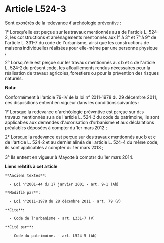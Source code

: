 # Article L524-3

Sont exonérés de la redevance d'archéologie préventive : 

1° Lorsqu'elle est perçue sur les travaux mentionnés au a de l'article L. 524-2, les constructions et aménagements mentionnés
aux 1° à 3° et 7° à 9° de l'article L. 331-7 du code de l'urbanisme, ainsi que les constructions de maisons individuelles
réalisées pour elle-même par une personne physique ; 

2° Lorsqu'elle est perçue sur les travaux mentionnés aux b et c de l'article L. 524-2 du présent code, les affouillements
rendus nécessaires pour la réalisation de travaux agricoles, forestiers ou pour la prévention des risques naturels.

**Nota:**

Conformément à l'article 79-IV de la loi n° 2011-1978 du 29 décembre 2011, ces dispositions entrent en vigueur dans les
conditions suivantes : 

1° Lorsque la redevance d'archéologie préventive est perçue sur des travaux mentionnés au a de l'article L. 524-2 du code du
patrimoine, ils sont applicables aux demandes d'autorisation d'urbanisme et aux déclarations préalables déposées à compter du
1er mars 2012 ; 

2° Lorsque la redevance est perçue sur des travaux mentionnés aux b et c de l'article L. 524-2 et au dernier alinéa de
l'article L. 524-4 du même code, ils sont applicables à compter du 1er mars 2013 ; 

3° Ils entrent en vigueur à Mayotte à compter du 1er mars 2014.

**Liens relatifs à cet article**

	**Anciens textes**:

	  - Loi n°2001-44 du 17 janvier 2001 - art. 9-1 (Ab)

	**Modifié par**:

	  - Loi n°2011-1978 du 28 décembre 2011 - art. 79 (V)

	**Cite**:

	  - Code de l'urbanisme - art. L331-7 (V)

	**Cité par**:

	  - Code du patrimoine. - art. L524-5 (Ab)
